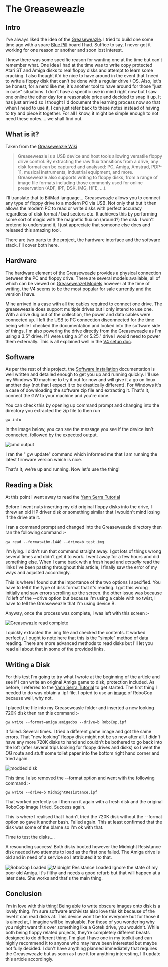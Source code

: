 # The Greaseweazle

## Intro

I've always liked the idea of the [Greaseweazle](https://github.com/keirf/greaseweazle). I tried to build one some time ago with a spare [Blue Pill](https://www.electronicshub.org/getting-started-with-stm32f103c8t6-blue-pill/) board I had. Suffice to say, I never got it working for one reason or another and soon lost interest.

I know there was some specific reason for wanting one at the time but can't remember what.
One idea I had at the time was to write copy protected Atari ST and Amiga disks to real floppy disks and attempt to learn some cracking. I also thought it'd be nice to have around in the event that I need to write a floppy disk that can't be done with a regular drive / OS. Also, let's be honest, for a nerd like me, it's another tool to have around for those "just in case" situations. I don't have a specific use in mind right now but I saw one online the other day for a reasonable price and decided to snap it up. It has just arrived so I thought I'd document the learning process now so that when I need to use it, I can just refer back to these notes instead of having to try and piece it together. For all I know, it might be simple enough to not need these notes.... we shall find out.

## What is it?

Taken from the [Greaseweazle Wiki](https://github.com/keirf/greaseweazle/wiki)
> Greaseweazle is a USB device and host tools allowing versatile floppy drive control. By extracting the raw flux transitions from a drive, any disk format can be captured and analysed: PC, Amiga, Amstrad, PDP-11, musical instruments, industrial equipment, and more. Greaseweazle also supports writing to floppy disks, from a range of image file formats including those commonly used for online preservation (ADF, IPF, DSK, IMG, HFE, ...).

I'll translate that to BitMad language...
Greaseweazle allows you to connect any type of floppy drive to a modern PC via USB. Not only that but it then allows the modern PC to read or write disks with perfect accuracy regardless of disk format / bad sectors etc. It achieves this by performing some sort of magic with the magnetic flux on (around?) the disk. I won't pretend to understand it, I just appreciate that someone else does and released this amazing tool.

There are two parts to the project, the hardware interface and the software stack. I'll cover both here.

## Hardware

The hardware element of the Greaseweazle provides a physical connection between the PC and floppy drive. There are several models available, all of which can be viewed on [Greaseweazel Models](https://github.com/keirf/greaseweazle/wiki/Greaseweazle-Models) however at the time of writing, the V4 seems to be the most popular for sale currently and the version I have.

Mine arrived in a case with all the cables required to connect one drive. The greaseweazle does support multiple drives but I only intend to use one. With a drive dug out of the collection, the power and data cables were connected up. I left the USB to PC connection disconnected for the time being while I checked the documentation and looked into the software side of things. I'm also powering the drive directly from the Greaseweazle as I'm using a 3.5" drive. If I were using a 3" or 5.25." drive I would need to power them externally. This is all explained well in the [V4 setup doc](https://github.com/keirf/greaseweazle/wiki/V4-Setup).

## Software

As per the rest of this project, the [Software Installation](https://github.com/keirf/greaseweazle/wiki/Software-Installation) documentation is well written and detailed enough to get you up and running quickly. I'll use my Windows 10 machine to try it out for now and will give it a go on linux another day (not that I expect it to be drastically different). For Windows it's a case of downloading the software zip file and extracting it. That's it, connect the GW to your machine and you're done.

You can check this by opening up command prompt and changing into the directory you extracted the zip file to then run

    gw info

In the image below, you can see the message you see if the device isn't connected, followed by the expected output.

![cmd output](cmdoutput.png)

I ran the " gw update" command which informed me that I am running the latest firmware version which is nice.

That's it, we're up and running. Now let's use the thing!

## Reading a Disk

At this point I went away to read the [Yann Serra Tutorial](https://github.com/keirf/greaseweazle/wiki/Yann-Serra-Tutorial)

Before I went nuts inserting my old original floppy disks into the drive, I threw an old HP driver disk or something similar that I wouldn't mind losing if the drive ate it.

I ran a command prompt and changed into the Greaseweazle directory then ran the following command :-

    gw read --format=ibm.1440 --drive=b test.img

I'm lying. I didn't run that command straight away. I got lots of things wrong several times and didn't get it to work. I went away for a few hours and did something else. When I came back with a fresh head and *actually* read the links I've been pasting throughout this article, I finally saw the error of my ways and adjusted accordingly.

This is where I found out the importance of the two options I specified. You have to tell it the type of disk format that it's reading. I got this wrong initially and saw errors scrolling up the screen. the other issue was because I'd left of the --drive option but because I'm using a cable with no twist, I have to tell the Greaseweazle that I'm using device B.

Anyway, once the process was complete, I was left with this screen :-

![Greasewazle read complete](readcomplete.png)

I quickly extracted the .img file and checked the contents. It worked perfectly. I ought to note here that this is the "simple" method of data reading. There are more advanced methods to read disks but I'll let you read all about that in some of the provided links.

## Writing a Disk

For this test I'm going to try what I wrote at the beginning of the article and see if I can write an original Amiga game to disk, protection included. As before, I referred to the [Yann Serra Tutorial](https://github.com/keirf/greaseweazle/wiki/Yann-Serra-Tutorial) to get started. The first thing I needed to do was obtain a .ipf file. I opted to use an [image](robocop) of RoboCop because well, why not.

I placed the file into my Greaseweasle folder and inserted a new looking 720K disk then ran this command :-

    gw write --format=amiga.amigados --drive=b RoboCop.ipf
    
It failed. Several times. I tried a different game image and got the same errors. That "new looking" floppy disk might not be so new after all. I didn't have any more 720K disks to hand and couldn't be bothered to go back into the loft (after several trips looking for floppy drives and disks) so I went the OG route and stuff some toilet paper into the bottom right hand corner and tried again.

![modded disk](moddedfloppy.png)

This time I also removed the --format option and went with the following command :-

    gw write --drive=b MidnightResistance.ipf

That worked perfectly so I then ran it again with a fresh disk and the original RoboCop image I tried. Success again.

This is where I realised that I hadn't tried the 720K disk without the --format option so gave it another bash. Failed again. This at least confirmed that the disk was some of the blame so I'm ok with that.

Time to test the disks....

A resounding success! Both disks booted however the Midnight Resistance disk needed two attempts to load as the first one failed. The Amiga drive is old and in need of a service so I attributed it to that.

![RoboCop Loaded](robocoploaded.png)
![Midnight Resistance Loaded](mrloaded.png)
Ignore the state of my poor old Amiga. It's filthy and needs a good refurb but that will happen at a later date. She works and that's the main thing.

## Conclusion

I'm in love with this thing! Being able to write obscure images onto disk is a lovely thing. I'm sure software archivists also love this kit because of the level it can read disks at. This device won't be for everyone but for those it is aimed at, I imagine will be invaluable. For those of you wondering why you might want this over something like a Gotek drive, you wouldn't. While both being floppy related projects, they're completely different beasts designed to do different thing. I'm glad I have one in my toolkit and can highly recommend it to anyone who may have been interested but maybe not fully decided. I don't have anything planned immediately that requires the Greaseweazle but as soon as I use it for anything interesting, I'll update this article accordingly.
